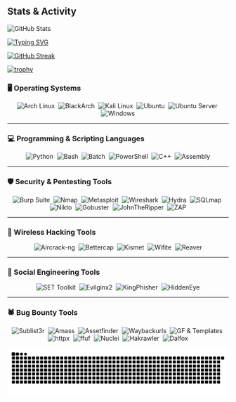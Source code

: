 
## Stats & Activity

![GitHub Stats](https://github-readme-stats.vercel.app/api?username=kamronsafar&show_icons=true&theme=tokyonight)


<a href="https://github.com/kamronsafar"><img src="https://readme-typing-svg.demolab.com?font=Fira+Code&duration=4000&pause=1000&color=FF6F00&center=true&vCenter=true&width=435&lines=Cyber+Security+Enthusiast;Red+Team+%2F+Pentester;CTF+Player+%7C+Bug+Bounty+Hunter;Open+Source+Contributor" alt="Typing SVG" /></a>

[![GitHub Streak](https://streak-stats.demolab.com?user=kamronsafar&theme=tokyonight&hide_border=true)](https://git.io/streak-stats)


[![trophy](https://github-profile-trophy.vercel.app/?username=kamronsafar&theme=onedark&row=1&no-frame=true&no-bg=true&animation=true)](https://github.com/kamronsafar)

### 🖥️ Operating Systems
<p align="center">
  <img src="https://img.shields.io/badge/Arch_Linux-1793D1?style=flat-square&logo=arch-linux&logoColor=white" alt="Arch Linux"/> 
  <img src="https://img.shields.io/badge/BlackArch-E00000?style=flat-square&logo=blackarch&logoColor=white" alt="BlackArch"/> 
  <img src="https://img.shields.io/badge/Kali_Linux-557C94?style=flat-square&logo=kalilinux&logoColor=white" alt="Kali Linux"/> 
  <img src="https://img.shields.io/badge/Ubuntu-E95420?style=flat-square&logo=ubuntu&logoColor=white" alt="Ubuntu"/> 
  <img src="https://img.shields.io/badge/Ubuntu_Server-333333?style=flat-square&logo=ubuntu&logoColor=white" alt="Ubuntu Server"/> 
  <img src="https://img.shields.io/badge/Windows-0078D6?style=flat-square&logo=windows&logoColor=white" alt="Windows"/>
</p>

---

### 💻 Programming & Scripting Languages
<p align="center">
  <img src="https://img.shields.io/badge/Python-FFD43B?style=flat-square&logo=python&logoColor=blue" alt="Python"/> 
  <img src="https://img.shields.io/badge/Bash-4EAA25?style=flat-square&logo=gnu-bash&logoColor=white" alt="Bash"/> 
  <img src="https://img.shields.io/badge/Batch-000000?style=flat-square&logo=windows&logoColor=white" alt="Batch"/> 
  <img src="https://img.shields.io/badge/PowerShell-5391FE?style=flat-square&logo=powershell&logoColor=white" alt="PowerShell"/> 
  <img src="https://img.shields.io/badge/C++-00599C?style=flat-square&logo=c%2B%2B&logoColor=white" alt="C++"/> 
  <img src="https://img.shields.io/badge/Assembly_x86_64-6E4C13?style=flat-square&logo=gnu&logoColor=white" alt="Assembly"/>
</p>

---

### 🛡️ Security & Pentesting Tools
<p align="center">
  <img src="https://img.shields.io/badge/Burp_Suite-FF6F00?style=flat-square&logo=burp-suite&logoColor=white" alt="Burp Suite"/> 
  <img src="https://img.shields.io/badge/Nmap-004575?style=flat-square&logo=nmap&logoColor=white" alt="Nmap"/> 
  <img src="https://img.shields.io/badge/Metasploit-4E9F3D?style=flat-square&logo=metasploit&logoColor=white" alt="Metasploit"/> 
  <img src="https://img.shields.io/badge/Wireshark-1679A7?style=flat-square&logo=wireshark&logoColor=white" alt="Wireshark"/> 
  <img src="https://img.shields.io/badge/Hydra-00A300?style=flat-square&logo=hydra&logoColor=white" alt="Hydra"/> 
  <img src="https://img.shields.io/badge/SQLmap-CC0000?style=flat-square&logo=sqlmap&logoColor=white" alt="SQLmap"/> 
  <img src="https://img.shields.io/badge/Nikto-800000?style=flat-square&logo=nikto&logoColor=white" alt="Nikto"/> 
  <img src="https://img.shields.io/badge/Gobuster-FF4500?style=flat-square&logo=gobuster&logoColor=white" alt="Gobuster"/> 
  <img src="https://img.shields.io/badge/JohnTheRipper-333333?style=flat-square&logo=johntheripper&logoColor=white" alt="JohnTheRipper"/> 
  <img src="https://img.shields.io/badge/OWASP_ZAP-0033A0?style=flat-square&logo=owasp&logoColor=white" alt="ZAP"/>
</p>

---

### 📡 Wireless Hacking Tools
<p align="center">
  <img src="https://img.shields.io/badge/Aircrack--ng-000000?style=flat-square&logo=aircrack-ng&logoColor=white" alt="Aircrack-ng"/> 
  <img src="https://img.shields.io/badge/Bettercap-FF0000?style=flat-square&logo=bettercap&logoColor=white" alt="Bettercap"/> 
  <img src="https://img.shields.io/badge/Kismet-6A5ACD?style=flat-square&logo=kismet&logoColor=white" alt="Kismet"/> 
  <img src="https://img.shields.io/badge/Wifite-FF69B4?style=flat-square&logo=wifite&logoColor=white" alt="Wifite"/> 
  <img src="https://img.shields.io/badge/Reaver-000000?style=flat-square&logo=reaver&logoColor=white" alt="Reaver"/>
</p>

---

### 🧠 Social Engineering Tools
<p align="center">
  <img src="https://img.shields.io/badge/SET_Toolkit-E63946?style=flat-square&logo=social-engineer-toolkit&logoColor=white" alt="SET Toolkit"/> 
  <img src="https://img.shields.io/badge/Evilginx2-000000?style=flat-square&logo=evilginx&logoColor=white" alt="Evilginx2"/> 
  <img src="https://img.shields.io/badge/KingPhisher-4682B4?style=flat-square&logo=kingphisher&logoColor=white" alt="KingPhisher"/> 
  <img src="https://img.shields.io/badge/HiddenEye-8B0000?style=flat-square&logo=hiddeneye&logoColor=white" alt="HiddenEye"/>
</p>

---

### 🕷️ Bug Bounty Tools
<p align="center">
  <img src="https://img.shields.io/badge/Sublist3r-3A3A3A?style=flat-square&logo=sublist3r&logoColor=white" alt="Sublist3r"/> 
  <img src="https://img.shields.io/badge/Amass-FFB400?style=flat-square&logo=amass&logoColor=black" alt="Amass"/> 
  <img src="https://img.shields.io/badge/Assetfinder-4169E1?style=flat-square&logo=assetfinder&logoColor=white" alt="Assetfinder"/> 
  <img src="https://img.shields.io/badge/Waybackurls-228B22?style=flat-square&logo=waybackurls&logoColor=white" alt="Waybackurls"/> 
  <img src="https://img.shields.io/badge/GF_&_Templates-800080?style=flat-square&logo=gitlab&logoColor=white" alt="GF & Templates"/> 
  <img src="https://img.shields.io/badge/httpx-0A0A0A?style=flat-square&logo=httpx&logoColor=white" alt="httpx"/> 
  <img src="https://img.shields.io/badge/ffuf-F44336?style=flat-square&logo=ffuf&logoColor=white" alt="ffuf"/> 
  <img src="https://img.shields.io/badge/Nuclei-6200EA?style=flat-square&logo=nuclei&logoColor=white" alt="Nuclei"/> 
  <img src="https://img.shields.io/badge/Hakrawler-191970?style=flat-square&logo=hakrawler&logoColor=white" alt="Hakrawler"/> 
  <img src="https://img.shields.io/badge/Dalfox-F2B134?style=flat-square&logo=dalfox&logoColor=white" alt="Dalfox"/>
</p>



<img align="center" src="https://raw.githubusercontent.com/plexpt/plexpt/snake/github-snake.svg">
